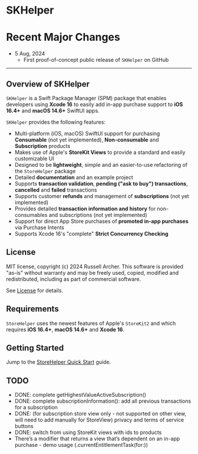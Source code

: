 # SKHelper

# Recent Major Changes
- 5 Aug, 2024
    - First proof-of-concept public release of `SKHelper` on GitHub

---

## Overview of SKHelper

`SKHelper` is a Swift Package Manager (SPM) package that enables developers using **Xcode 16** to easily add in-app purchase 
support to **iOS 16.4+** and **macOS 14.6+** SwiftUI apps. 

`SKHelper` provides the following features:

- Multi-platform (iOS, macOS) SwiftUI support for purchasing **Consumable** (not yet implemented), **Non-consumable** and **Subscription** products
- Makes use of Apple's **StoreKit Views** to provide a standard and easily customizable UI
- Designed to be **lightweight**, simple and an easier-to-use refactoring of the `StoreHelper` package
- Detailed **documentation** and an example project
- Supports **transaction validation**, **pending ("ask to buy") transactions**, **cancelled** and **failed** transactions
- Supports customer **refunds** and management of **subscriptions** (not yet implemented)
- Provides detailed **transaction information and history** for non-consumables and subscriptions (not yet implemented)
- Support for direct App Store purchases of **promoted in-app purchases** via Purchase Intents
- Supports Xcode 16's "complete" **Strict Concurrency Checking** 

## License

MIT license, copyright (c) 2024 Russell Archer. This software is provided "as-is" without warranty and may be freely used, copied, 
modified and redistributed, including as part of commercial software. 

See [License](https://russell-archer.github.io/SKHelper/documentation/skhelper/license) for details.

## Requirements
`StoreHelper` uses the newest features of Apple's `StoreKit2` and which requires **iOS 16.4+**, **macOS 14.6+** and **Xcode 16**.

## Getting Started

Jump to the [StoreHelper Quick Start](https://russell-archer.github.io/SKHelper/documentation/skhelper/quickstart) guide.

## TODO
- DONE: complete getHighestValueActiveSubscription()
- DONE: complete subscriptionInformation(): add all previous transactions for a subscription 
- DONE: (for subscription store view only - not supported on other view, will need to add manually for StoreView) privacy and terms of service buttons
- DONE: switch from using StoreKit views with ids to products
- There’s a modifier that returns a view that’s dependent on an in-app purchase - demo usage (.currentEntitlementTask(for:))

